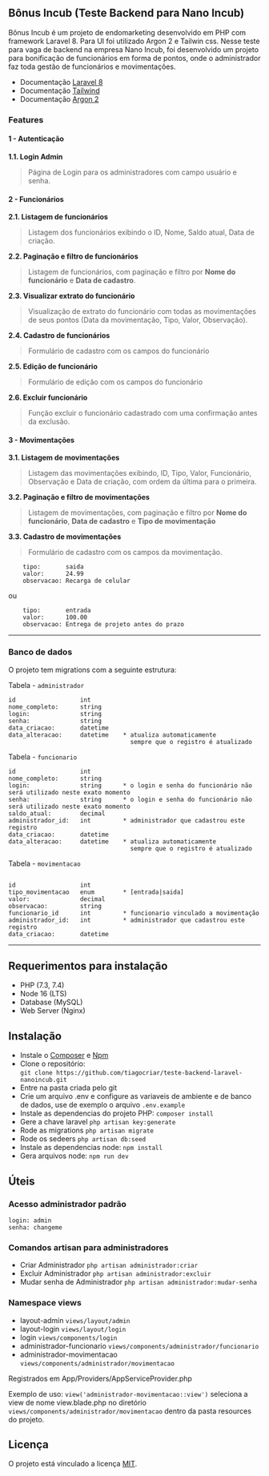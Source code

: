 ## Bônus Incub (Teste Backend para Nano Incub)

Bônus Incub é um projeto de endomarketing desenvolvido em PHP com framework Laravel 8. Para UI foi utilizado Argon 2 e Tailwin css. Nesse teste para vaga de backend na empresa Nano Incub, foi desenvolvido um projeto para bonificação de funcionários em forma de pontos, onde o administrador faz toda gestão de funcionários e movimentações.

* Documentação [Laravel 8](https://laravel.com/docs/8.x/installation)
* Documentação [Tailwind](https://tailwindcss.com/docs/guides/laravel)
* Documentação [Argon 2](https://www.creative-tim.com/learning-lab/tailwind/html/quick-start/argon-dashboard/)

### Features

#### 1 - Autenticação

**1.1. Login Admin**
> Página de Login para os administradores com campo usuário e senha.

#### 2 - Funcionários

**2.1. Listagem de funcionários**
> Listagem dos funcionários exibindo o ID, Nome, Saldo atual, Data de criação.

**2.2. Paginação e filtro de funcionários**
> Listagem de funcionários, com paginação e filtro por **Nome do funcionário** e **Data de cadastro**.

**2.3. Visualizar extrato do funcionário**
> Visualização de extrato do funcionário com todas as movimentações de seus pontos (Data da movimentação, Tipo, Valor, Observação).

**2.4. Cadastro de funcionários**
> Formulário de cadastro com os campos do funcionário

**2.5. Edição de funcionário**
> Formulário de edição com os campos do funcionário

**2.6. Excluir funcionário**
> Função excluir o funcionário cadastrado com uma confirmação antes da exclusão.

#### 3 - Movimentações

**3.1. Listagem de movimentações**
> Listagem das movimentações exibindo, ID, Tipo, Valor, Funcionário, Observação e Data de criação, com ordem da última para o primeira.

**3.2. Paginação e filtro de movimentações**
> Listagem de movimentações, com paginação e filtro por **Nome do funcionário**, **Data de cadastro** e **Tipo de movimentação**

**3.3. Cadastro de movimentações**
> Formulário de cadastro com os campos da movimentação.

```plain
    tipo:       saida
    valor:      24.99
    observacao: Recarga de celular
```
ou
```plain
    tipo:       entrada
    valor:      100.00
    observacao: Entrega de projeto antes do prazo
```

---

### Banco de dados

O projeto tem migrations com a seguinte estrutura:

Tabela - `administrador`

```
id                  int
nome_completo:      string
login:              string
senha:              string
data_criacao:       datetime
data_alteracao:     datetime    * atualiza automaticamente
                                  sempre que o registro é atualizado
```

Tabela - `funcionario`

```
id                  int
nome_completo:      string
login:              string      * o login e senha do funcionário não será utilizado neste exato momento
senha:              string      * o login e senha do funcionário não será utilizado neste exato momento
saldo_atual:        decimal
administrador_id:   int         * administrador que cadastrou este registro
data_criacao:       datetime
data_alteracao:     datetime    * atualiza automaticamente
                                  sempre que o registro é atualizado
```

Tabela - `movimentacao`

```

id                  int
tipo_movimentacao   enum        * [entrada|saida]
valor:              decimal
observacao:         string
funcionario_id      int         * funcionario vinculado a movimentação 
administrador_id:   int         * administrador que cadastrou este registro
data_criacao:       datetime
```

---

## Requerimentos para instalação

* PHP (7.3, 7.4)
* Node 16 (LTS)
* Database (MySQL)
* Web Server (Nginx)

## Instalação

* Instale o [Composer](https://getcomposer.org/download) e [Npm](https://nodejs.org/en/download)
* Clone o repositório: <br />
`git clone https://github.com/tiagocriar/teste-backend-laravel-nanoincub.git`
* Entre na pasta criada pelo git
* Crie um arquivo .env e configure as variaveis de ambiente e de banco de dados, use de exemplo o arquivo `.env.example`
* Instale as dependencias do projeto PHP: `composer install`
* Gere a chave laravel `php artisan key:generate`
* Rode as migrations `php artisan migrate`
* Rode os sedeers `php artisan db:seed`
* Instale as dependencias node: `npm install`
* Gera arquivos node: `npm run dev`

## Úteis

### Acesso administrador padrão
```plain
login: admin
senha: changeme
```

### Comandos artisan para administradores
* Criar Administrador `php artisan administrador:criar`
* Excluir Administrador `php artisan administrador:excluir`
* Mudar senha de Administrador `php artisan administrador:mudar-senha`

### Namespace views
* layout-admin `views/layout/admin`
* layout-login `views/layout/login`
* login `views/components/login`
* administrador-funcionario `views/components/administrador/funcionario`
* administrador-movimentacao `views/components/administrador/movimentacao`

Registrados em App/Providers/AppServiceProvider.php

Exemplo de uso: `view('administrador-movimentacao::view')` seleciona a view de nome view.blade.php no diretório `views/components/administrador/movimentacao` dentro da pasta resources do projeto.

## Licença

O projeto está vinculado a licença [MIT](https://opensource.org/licenses/MIT).
